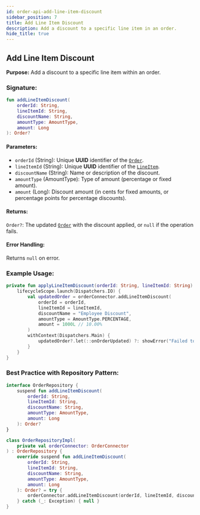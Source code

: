 ```yaml
---
id: order-api-add-line-item-discount
sidebar_position: 7
title: Add Line Item Discount
description: Add a discount to a specific line item in an order.
hide_title: true
---
```


## Add Line Item Discount

**Purpose:** Add a discount to a specific line item within an order.

### Signature:

```kotlin
fun addLineItemDiscount(
    orderId: String,
    lineItemId: String,
    discountName: String,
    amountType: AmountType,
    amount: Long
): Order?
```

#### Parameters:
- `orderId` (String): Unique **UUID** identifier of the [`Order`](../models/models-order#order).
- `lineItemId` (String): Unique **UUID** identifier of the [`LineItem`](../models/models-order#lineitem).
- `discountName` (String): Name or description of the discount.
- `amountType` (AmountType): Type of amount (percentage or fixed amount).
- `amount` (Long): Discount amount (in cents for fixed amounts, or percentage points for percentage discounts).

#### Returns:
`Order?`: The updated [`Order`](../models/models-order#order) with the discount applied, or `null` if the operation fails.

#### Error Handling:
Returns `null` on error.

### Example Usage:
```kotlin
private fun applyLineItemDiscount(orderId: String, lineItemId: String) {
    lifecycleScope.launch(Dispatchers.IO) {
        val updatedOrder = orderConnector.addLineItemDiscount(
            orderId = orderId,
            lineItemId = lineItemId,
            discountName = "Employee Discount",
            amountType = AmountType.PERCENTAGE,
            amount = 1000L // 10.00%
        )
        withContext(Dispatchers.Main) {
            updatedOrder?.let(::onOrderUpdated) ?: showError("Failed to apply discount")
        }
    }
}
```

### Best Practice with Repository Pattern:
```kotlin
interface OrderRepository {
    suspend fun addLineItemDiscount(
        orderId: String,
        lineItemId: String,
        discountName: String,
        amountType: AmountType,
        amount: Long
    ): Order?
}

class OrderRepositoryImpl(
    private val orderConnector: OrderConnector
) : OrderRepository {
    override suspend fun addLineItemDiscount(
        orderId: String,
        lineItemId: String,
        discountName: String,
        amountType: AmountType,
        amount: Long
    ): Order? = try {
        orderConnector.addLineItemDiscount(orderId, lineItemId, discountName, amountType, amount)
    } catch (_: Exception) { null }
}
```

